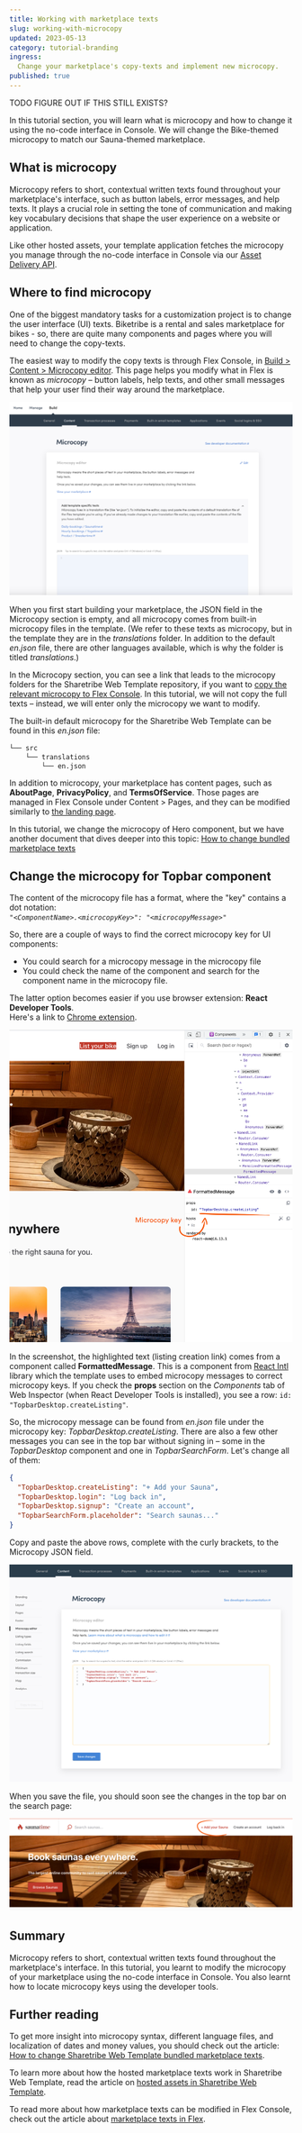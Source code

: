 ```yaml
---
title: Working with marketplace texts
slug: working-with-microcopy
updated: 2023-05-13
category: tutorial-branding
ingress:
  Change your marketplace's copy-texts and implement new microcopy.
published: true
---
```


TODO FIGURE OUT IF THIS STILL EXISTS?

In this tutorial section, you will learn what is microcopy and how to
change it using the no-code interface in Console. We will change the
Bike-themed microcopy to match our Sauna-themed marketplace.

## What is microcopy

Microcopy refers to short, contextual written texts found throughout
your marketplace's interface, such as button labels, error messages, and
help texts. It plays a crucial role in setting the tone of communication
and making key vocabulary decisions that shape the user experience on a
website or application.

Like other hosted assets, your template application fetches the
microcopy you manage through the no-code interface in Console via our
[Asset Delivery API](https://www.sharetribe.com/api-reference/asset-delivery-api.html).

## Where to find microcopy

One of the biggest mandatory tasks for a customization project is to
change the user interface (UI) texts. Biketribe is a rental and sales
marketplace for bikes - so, there are quite many components and pages
where you will need to change the copy-texts.

The easiest way to modify the copy texts is through Flex Console, in
[Build > Content > Microcopy editor](https://flex-console.sharetribe.com/content).
This page helps you modify what in Flex is known as _microcopy_ – button
labels, help texts, and other small messages that help your user find
their way around the marketplace.

![Modify marketplace texts](./microcopy_start.png)

When you first start building your marketplace, the JSON field in the
Microcopy section is empty, and all microcopy comes from built-in
microcopy files in the template. (We refer to these texts as microcopy,
but in the template they are in the _translations_ folder. In addition
to the default _en.json_ file, there are other languages available,
which is why the folder is titled _translations_.)

In the Microcopy section, you can see a link that leads to the microcopy
folders for the Sharetribe Web Template repository, if you want to
[copy the relevant microcopy to Flex Console](/concepts/marketplace-texts/#how-microcopy-are-handled-in-flex).
In this tutorial, we will not copy the full texts – instead, we will
enter only the microcopy we want to modify.

The built-in default microcopy for the Sharetribe Web Template can be
found in this _en.json_ file:

```shell
└── src
    └── translations
        └── en.json
```

In addition to microcopy, your marketplace has content pages, such as
**AboutPage**, **PrivacyPolicy**, and **TermsOfService**. Those pages
are managed in Flex Console under Content > Pages, and they can be
modified similarly to
[the landing page](/tutorial/modify-landing-page/).

In this tutorial, we change the microcopy of Hero component, but we have
another document that dives deeper into this topic:
[How to change bundled marketplace texts](/ftw/how-to-change-ftw-bundled-marketplace-texts/)

## Change the microcopy for Topbar component

The content of the microcopy file has a format, where the "key" contains
a dot notation:<br />
_`"<ComponentName>.<microcopyKey>": "<microcopyMessage>"`_

So, there are a couple of ways to find the correct microcopy key for UI
components:

- You could search for a microcopy message in the microcopy file
- You could check the name of the component and search for the component
  name in the microcopy file.

The latter option becomes easier if you use browser extension: **React
Developer Tools**.<br /> Here's a link to
[Chrome extension](https://chrome.google.com/webstore/search/React%20Developer%20Tools?hl=en).

![Topbar component selected with React Developer Tools](./react_devtools_microcopy.png)

In the screenshot, the highlighted text (listing creation link) comes
from a component called **FormattedMessage**. This is a component from
[React Intl](https://github.com/formatjs/react-intl) library which the
template uses to embed microcopy messages to correct microcopy keys. If
you check the **props** section on the _Components_ tab of Web Inspector
(when React Developer Tools is installed), you see a row:
`id: "TopbarDesktop.createListing"`.

So, the microcopy message can be found from _en.json_ file under the
microcopy key: _TopbarDesktop.createListing_. There are also a few other
messages you can see in the top bar without signing in – some in the
_TopbarDesktop_ component and one in _TopbarSearchForm_. Let's change
all of them:

```json
{
  "TopbarDesktop.createListing": "+ Add your Sauna",
  "TopbarDesktop.login": "Log back in",
  "TopbarDesktop.signup": "Create an account",
  "TopbarSearchForm.placeholder": "Search saunas..."
}
```

Copy and paste the above rows, complete with the curly brackets, to the
Microcopy JSON field.

![Modified Topbar microcopy in Console](./microcopy_editor_updates.png)

When you save the file, you should soon see the changes in the top bar
on the search page:

![Topbar with updated microcopy](./updated_topbar_microcopy.png)

## Summary

Microcopy refers to short, contextual written texts found throughout the
marketplace's interface. In this tutorial, you learnt to modify the
microcopy of your marketplace using the no-code interface in Console.
You also learnt how to locate microcopy keys using the developer tools.

## Further reading

To get more insight into microcopy syntax, different language files, and
localization of dates and money values, you should check out the
article:
[How to change Sharetribe Web Template bundled marketplace texts](/ftw/how-to-change-ftw-bundled-marketplace-texts/).

To learn more about how the hosted marketplace texts work in Sharetribe
Web Template, read the article on
[hosted assets in Sharetribe Web Template](/ftw/hosted-marketplace-texts/).

To read more about how marketplace texts can be modified in Flex
Console, check out the article about
[marketplace texts in Flex](/concepts/marketplace-texts/).
